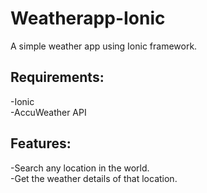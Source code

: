 

# Weatherapp-Ionic  
A simple weather app using Ionic framework.  
## Requirements:
-Ionic  
-AccuWeather API  
## Features:  
-Search any location in the world.  
-Get the weather details of that location.

